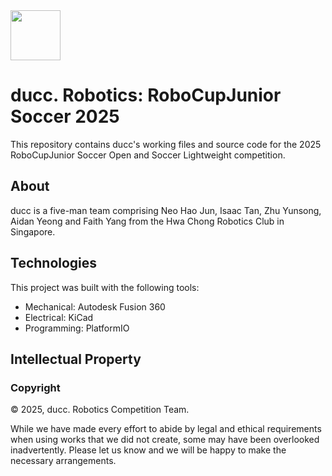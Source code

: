 <img src="assets/icons/logo.png" alt="" width="80"/>

# ducc. Robotics: RoboCupJunior Soccer 2025

This repository contains ducc's working files and source code for the 2025 RoboCupJunior Soccer Open and Soccer Lightweight competition.

## About

ducc is a five-man team comprising Neo Hao Jun, Isaac Tan, Zhu Yunsong, Aidan Yeong and Faith Yang from the Hwa Chong Robotics Club in Singapore.

## Technologies

This project was built with the following tools:

- Mechanical: Autodesk Fusion 360
- Electrical: KiCad
- Programming: PlatformIO

## Intellectual Property

### Copyright

© 2025, ducc. Robotics Competition Team.

While we have made every effort to abide by legal and ethical requirements when using works that we did not create, some may have been overlooked inadvertently. Please let us know and we will be happy to make the necessary arrangements.
